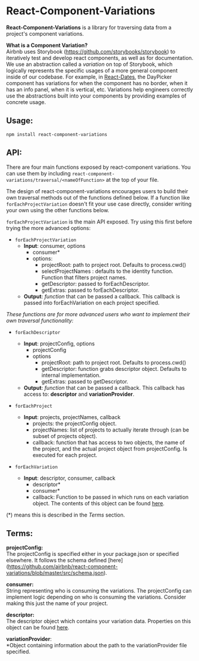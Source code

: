 # React-Component-Variations
**React-Component-Variations** is a library for traversing data from a project's component variations.   

**What is a Component Variation?**  
Airbnb uses Storybook (https://github.com/storybooks/storybook) to iteratively test and develop react components, as well as for documentation. We use an abstraction called a *variation* on top of Storybook, which logically represents the specific usages of a more general component inside of our codebase. For example, in [React-Dates](http://airbnb.io/react-dates/?selectedKind=DayPicker&selectedStory=default&full=0&addons=1&stories=1&panelRight=0&addonPanel=storybook%2Factions%2Factions-panel), the DayPicker component has variations for when the component has no border, when it has an info panel, when it is vertical, etc. Variations help engineers correctly use the abstractions built into your components by providing examples of concrete usage. 

## Usage:

`npm install react-component-variations`

## API:

There are four main functions exposed by react-component variations. You can use them by including `react-component-variations/traversal/<nameOfFunction>` at the top of your file. 

The design of react-component-variations encourages users to build their own traversal methods out of the functions defined below. If a function like `forEachProjectVariation` doesn't fit your use case directly, consider writing your own using the other functions below. 

`forEachProjectVariation` is the main API exposed. Try using this first before trying the more advanced options:

* `forEachProjectVariation`
    * **Input**: consumer, options
        * consumer*
        * options:
            * projectRoot: path to project root. Defaults to process.cwd()
            * selectProjectNames : defaults to the identity function. Function that filters project names. 
            * getDescriptor: passed to forEachDescriptor. 
            * getExtras: passed to forEachDescriptor. 
    * **Output**: 
      *function* that can be passed a callback. This callback is passed into forEachVariation on each project specified. 

*These functions are for more advanced users who want to implement their own traversal functionality:*

* `forEachDescriptor`
    * **Input**: projectConfig, options
        * projectConfig
        * options
            * projectRoot: path to project root. Defaults to process.cwd()
            * getDescriptor: function grabs descriptor object. Defaults to internal implementation. 
            * getExtras: passed to getDescriptor. 
    * **Output**: *function* that can be passed a callback. This callback has access to:
          **descriptor** and **variationProvider**. 
* `forEachProject`
    * **Input**: projects, projectNames, callback
        * projects: the projectConfig object. 
        * projectNames: list of projects to actually iterate through (can be subset of projects object). 
        * callback: function that has access to two objects, the name of the project, and the actual project object from projectConfig. Is executed for each project. 

* `forEachVariation`
    * **Input**: descriptor, consumer, callback
        * descriptor*
        * consumer*
        * callback: Function to be passed in which runs on each variation object. The contents of this object can be found [here](https://github.com/airbnb/react-component-variations/blob/85c463f32b869700598082b40d4c283a5b01efd8/src/traversal/forEachVariation.js#L50). 

(*) means this is described in the *Terms* section. 

## Terms:

**projectConfig:**  
The projectConfig is specified either in your package.json or specified elsewhere. It follows the schema defined [here] (https://github.com/airbnb/react-component-variations/blob/master/src/schema.json). 

**consumer:**  
String representing who is consuming the variations. The projectConfig can implement logic depending on who is consuming the variations. Consider making this just the name of your project. 

**descriptor:**  
The descriptor object which contains your variation data. Properties on this object can be found [here](https://github.com/airbnb/react-component-variations/blob/85c463f32b869700598082b40d4c283a5b01efd8/src/traversal/forEachVariation.js#L9).

**variationProvider**:  
*Object containing information about the path to the variationProvider file specified. 
